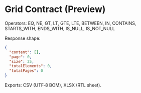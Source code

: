 # Grid Contract (Preview)

Operators: EQ, NE, GT, LT, GTE, LTE, BETWEEN, IN, CONTAINS, STARTS_WITH, ENDS_WITH, IS_NULL, IS_NOT_NULL

Response shape:
```json
{
  "content": [],
  "page": 0,
  "size": 25,
  "totalElements": 0,
  "totalPages": 0
}
```

Exports: CSV (UTF‑8 BOM), XLSX (RTL sheet).


